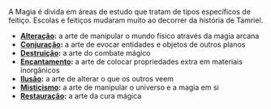 <!-- TITLE: Magia -->
<!-- SUBTITLE: As escolas da magia Arcana de Tamriel -->

A Magia é divida em áreas de estudo que tratam de tipos específicos de feitiço. Escolas e feitiços mudaram muito ao decorrer da história de Tamriel.

- **[Alteração](/regras/magia/alteracao):** a arte de manipular o mundo físico através da magia arcana
- **[Conjuração](/regras/magia/conjuracao):** a arte de evocar entidades e objetos de outros planos
- **[Destruição](/regras/magia/destruicao):** a arte do combate mágico
- **[Encantamento](/regras/magia/encantamento):** a arte de colocar propriedades extra em materiais inorgânicos
- **[Ilusão](/regras/magia/ilusao):** a arte de alterar o que os outros veem
- **[Misticismo](/regras/magia/misticismo):** a arte de manipular o universo e a magia em si
- **[Restauração](/regras/magia/restauracao):** a arte da cura mágica